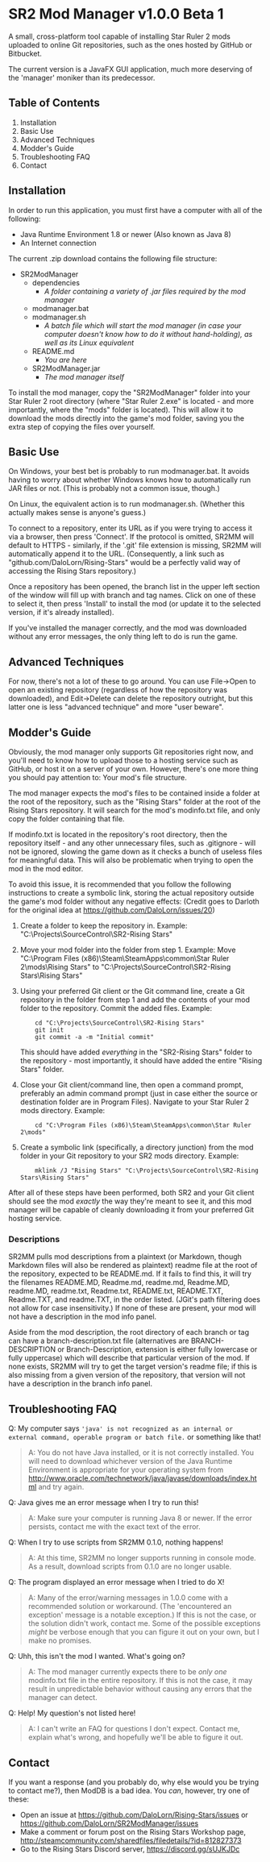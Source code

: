 # SR2 Mod Manager v1.0.0 Beta 1

A small, cross-platform tool capable of installing Star Ruler 2 mods uploaded to online Git repositories, such as the ones hosted by GitHub or Bitbucket.

The current version is a JavaFX GUI application, much more deserving of the 'manager' moniker than its predecessor.

## Table of Contents

1) Installation
2) Basic Use
3) Advanced Techniques
4) Modder's Guide
5) Troubleshooting FAQ
6) Contact

## Installation

In order to run this application, you must first have a computer with all of the following:

- Java Runtime Environment 1.8 or newer (Also known as Java 8)
- An Internet connection

The current .zip download contains the following file structure:

- SR2ModManager
    - dependencies
	    - *A folder containing a variety of .jar files required by the mod manager*
	- modmanager.bat
	- modmanager.sh
		- *A batch file which will start the mod manager (in case your computer doesn't know how to do it without hand-holding), as well as its Linux equivalent*
	- README.md
		- *You are here*
	- SR2ModManager.jar
		- *The mod manager itself*

To install the mod manager, copy the "SR2ModManager" folder into your Star Ruler 2 root directory (where "Star Ruler 2.exe" is located - and more importantly, where the "mods" folder is located). This will allow it to download the mods directly into the game's mod folder, saving you the extra step of copying the files over yourself.

## Basic Use

On Windows, your best bet is probably to run modmanager.bat. It avoids having to worry about whether Windows knows how to automatically run JAR files or not. (This is probably not a common issue, though.)

On Linux, the equivalent action is to run modmanager.sh. (Whether this actually makes sense is anyone's guess.)

To connect to a repository, enter its URL as if you were trying to access it via a browser, then press 'Connect'. If the protocol is omitted, SR2MM will default to HTTPS - similarly, if the '.git' file extension is missing, SR2MM will automatically append it to the URL. (Consequently, a link such as "github.com/DaloLorn/Rising-Stars" would be a perfectly valid way of accessing the Rising Stars repository.)

Once a repository has been opened, the branch list in the upper left section of the window will fill up with branch and tag names. Click on one of these to select it, then press 'Install' to install the mod (or update it to the selected version, if it's already installed).  

If you've installed the manager correctly, and the mod was downloaded without any error messages, the only thing left to do is run the game.

## Advanced Techniques

For now, there's not a lot of these to go around. You can use File->Open to open an existing repository (regardless of how the repository was downloaded), and Edit->Delete can delete the repository outright, but this latter one is less "advanced technique" and more "user beware". 

## Modder's Guide

Obviously, the mod manager only supports Git repositories right now, and you'll need to know how to upload those to a hosting service such as GitHub, or host it on a server of your own. However, there's one more thing you should pay attention to: Your mod's file structure.

The mod manager expects the mod's files to be contained inside a folder at the root of the repository, such as the "Rising Stars" folder at the root of the Rising Stars repository. It will search for the mod's modinfo.txt file, and only copy the folder containing that file.

If modinfo.txt is located in the repository's root directory, then the repository itself - and any other unnecessary files, such as .gitignore - will not be ignored, slowing the game down as it checks a bunch of useless files for meaningful data. This will also be problematic when trying to open the mod in the mod editor.

To avoid this issue, it is recommended that you follow the following instructions to create a symbolic link, storing the actual repository outside the game's mod folder without any negative effects: (Credit goes to Darloth for the original idea at https://github.com/DaloLorn/issues/20)

1. Create a folder to keep the repository in. Example: "C:\Projects\SourceControl\SR2-Rising Stars"
2. Move your mod folder into the folder from step 1. Example: Move "C:\Program Files (x86)\Steam\SteamApps\common\Star Ruler 2\mods\Rising Stars" to "C:\Projects\SourceControl\SR2-Rising Stars\Rising Stars"
3. Using your preferred Git client or the Git command line, create a Git repository in the folder from step 1 and add the contents of your mod folder to the repository. Commit the added files. Example: 
    ```
	    cd "C:\Projects\SourceControl\SR2-Rising Stars"
	    git init
	    git commit -a -m "Initial commit"
    ```
    This should have added *everything* in the "SR2-Rising Stars" folder to the repository - most importantly, it should have added the entire "Rising Stars" folder.

4. Close your Git client/command line, then open a command prompt, preferably an admin command prompt (just in case either the source or destination folder are in Program Files). Navigate to your Star Ruler 2 mods directory. Example:
    ```
	    cd "C:\Program Files (x86)\Steam\SteamApps\common\Star Ruler 2\mods"
    ```
5. Create a symbolic link (specifically, a directory junction) from the mod folder in your Git repository to your SR2 mods directory. Example:
    ```
	    mklink /J "Rising Stars" "C:\Projects\SourceControl\SR2-Rising Stars\Rising Stars"
    ```
    
After all of these steps have been performed, both SR2 and your Git client should see the mod *exactly* the way they're meant to see it, and this mod manager will be capable of cleanly downloading it from your preferred Git hosting service.

### Descriptions

SR2MM pulls mod descriptions from a plaintext (or Markdown, though Markdown files will also be rendered as plaintext) readme file at the root of the repository, expected to be README.md. If it fails to find this, it will try the filenames README.MD, Readme.md, readme.md, Readme.MD, readme.MD, readme.txt, Readme.txt, README.txt, README.TXT, Readme.TXT, and readme.TXT, in the order listed. (JGit's path filtering does not allow for case insensitivity.) If none of these are present, your mod will not have a description in the mod info panel.

Aside from the mod description, the root directory of each branch or tag can have a branch-description.txt file (alternatives are BRANCH-DESCRIPTION or Branch-Description, extension is either fully lowercase or fully uppercase) which will describe that particular version of the mod. If none exists, SR2MM will try to get the target version's readme file; if this is also missing from a given version of the repository, that version will not have a description in the branch info panel.

## Troubleshooting FAQ

Q: My computer says `'java' is not recognized as an internal or external command, operable program or batch file.` or something like that!

>A: You do not have Java installed, or it is not correctly installed. You will need to download whichever version of the Java Runtime Environment is appropriate for your operating system from http://www.oracle.com/technetwork/java/javase/downloads/index.html and try again.

Q: Java gives me an error message when I try to run this!

>A: Make sure your computer is running Java 8 or newer. If the error persists, contact me with the exact text of the error.

Q: When I try to use scripts from SR2MM 0.1.0, nothing happens!

>A: At this time, SR2MM no longer supports running in console mode. As a result, download scripts from 0.1.0 are no longer usable.

Q: The program displayed an error message when I tried to do X!

>A: Many of the error/warning messages in 1.0.0 come with a recommended solution or workaround. (The 'encountered an exception' message is a notable exception.) If this is not the case, or the solution didn't work, contact me. Some of the possible exceptions *might* be verbose enough that you can figure it out on your own, but I make no promises.

Q: Uhh, this isn't the mod I wanted. What's going on?

>A: The mod manager currently expects there to be *only one* modinfo.txt file in the entire repository. If this is not the case, it may result in unpredictable behavior without causing any errors that the manager can detect.

Q: Help! My question's not listed here!

>A: I can't write an FAQ for questions I don't expect. Contact me, explain what's wrong, and hopefully we'll be able to figure it out.

## Contact

If you want a response (and you probably do, why else would you be trying to contact me?), then ModDB is a bad idea. You *can*, however, try one of these:

- Open an issue at https://github.com/DaloLorn/Rising-Stars/issues or https://github.com/DaloLorn/SR2ModManager/issues
- Make a comment or forum post on the Rising Stars Workshop page, 
http://steamcommunity.com/sharedfiles/filedetails/?id=812827373
- Go to the Rising Stars Discord server, https://discord.gg/sUJKJDc